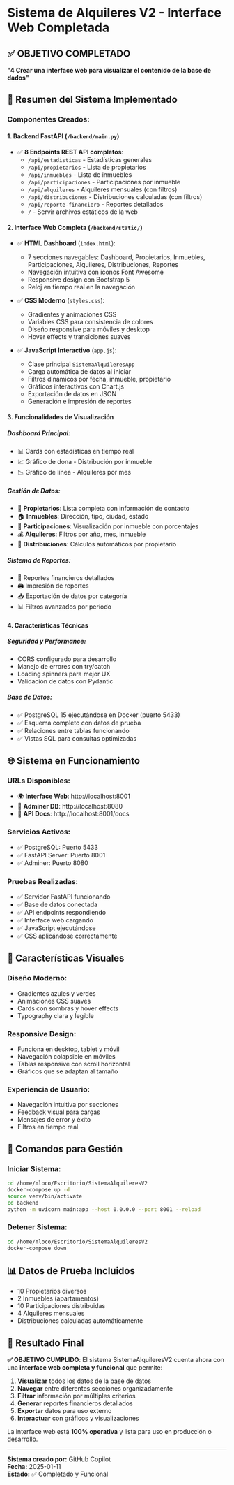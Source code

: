 # Sistema de Alquileres V2 - Interface Web Completada

## ✅ **OBJETIVO COMPLETADO**
**"4 Crear una interface web para visualizar el contenido de la base de dados"**

## 🎯 **Resumen del Sistema Implementado**

### **Componentes Creados:**

#### 1. **Backend FastAPI** (`/backend/main.py`)
- ✅ **8 Endpoints REST API completos**:
  - `/api/estadisticas` - Estadísticas generales
  - `/api/propietarios` - Lista de propietarios
  - `/api/inmuebles` - Lista de inmuebles
  - `/api/participaciones` - Participaciones por inmueble
  - `/api/alquileres` - Alquileres mensuales (con filtros)
  - `/api/distribuciones` - Distribuciones calculadas (con filtros)
  - `/api/reporte-financiero` - Reportes detallados
  - `/` - Servir archivos estáticos de la web

#### 2. **Interface Web Completa** (`/backend/static/`)
- ✅ **HTML Dashboard** (`index.html`):
  - 7 secciones navegables: Dashboard, Propietarios, Inmuebles, Participaciones, Alquileres, Distribuciones, Reportes
  - Navegación intuitiva con iconos Font Awesome
  - Responsive design con Bootstrap 5
  - Reloj en tiempo real en la navegación

- ✅ **CSS Moderno** (`styles.css`):
  - Gradientes y animaciones CSS
  - Variables CSS para consistencia de colores
  - Diseño responsive para móviles y desktop
  - Hover effects y transiciones suaves

- ✅ **JavaScript Interactivo** (`app.js`):
  - Clase principal `SistemaAlquileresApp`
  - Carga automática de datos al iniciar
  - Filtros dinámicos por fecha, inmueble, propietario
  - Gráficos interactivos con Chart.js
  - Exportación de datos en JSON
  - Generación e impresión de reportes

#### 3. **Funcionalidades de Visualización**

##### **Dashboard Principal:**
- 📊 Cards con estadísticas en tiempo real
- 📈 Gráfico de dona - Distribución por inmueble
- 📉 Gráfico de línea - Alquileres por mes

##### **Gestión de Datos:**
- 👥 **Propietarios**: Lista completa con información de contacto
- 🏠 **Inmuebles**: Dirección, tipo, ciudad, estado
- 🥧 **Participaciones**: Visualización por inmueble con porcentajes
- 💰 **Alquileres**: Filtros por año, mes, inmueble
- 🧮 **Distribuciones**: Cálculos automáticos por propietario

##### **Sistema de Reportes:**
- 📄 Reportes financieros detallados
- 🖨️ Impresión de reportes
- 📥 Exportación de datos por categoría
- 📊 Filtros avanzados por período

#### 4. **Características Técnicas**

##### **Seguridad y Performance:**
- CORS configurado para desarrollo
- Manejo de errores con try/catch
- Loading spinners para mejor UX
- Validación de datos con Pydantic

##### **Base de Datos:**
- ✅ PostgreSQL 15 ejecutándose en Docker (puerto 5433)
- ✅ Esquema completo con datos de prueba
- ✅ Relaciones entre tablas funcionando
- ✅ Vistas SQL para consultas optimizadas

## 🌐 **Sistema en Funcionamiento**

### **URLs Disponibles:**
- 🌍 **Interface Web**: http://localhost:8001
- 🔧 **Adminer DB**: http://localhost:8080
- 🔗 **API Docs**: http://localhost:8001/docs

### **Servicios Activos:**
- ✅ PostgreSQL: Puerto 5433
- ✅ FastAPI Server: Puerto 8001
- ✅ Adminer: Puerto 8080

### **Pruebas Realizadas:**
- ✅ Servidor FastAPI funcionando
- ✅ Base de datos conectada
- ✅ API endpoints respondiendo
- ✅ Interface web cargando
- ✅ JavaScript ejecutándose
- ✅ CSS aplicándose correctamente

## 🎨 **Características Visuales**

### **Diseño Moderno:**
- Gradientes azules y verdes
- Animaciones CSS suaves
- Cards con sombras y hover effects
- Typography clara y legible

### **Responsive Design:**
- Funciona en desktop, tablet y móvil
- Navegación colapsible en móviles
- Tablas responsive con scroll horizontal
- Gráficos que se adaptan al tamaño

### **Experiencia de Usuario:**
- Navegación intuitiva por secciones
- Feedback visual para cargas
- Mensajes de error y éxito
- Filtros en tiempo real

## 🚀 **Comandos para Gestión**

### **Iniciar Sistema:**
```bash
cd /home/mloco/Escritorio/SistemaAlquileresV2
docker-compose up -d
source venv/bin/activate
cd backend
python -m uvicorn main:app --host 0.0.0.0 --port 8001 --reload
```

### **Detener Sistema:**
```bash
cd /home/mloco/Escritorio/SistemaAlquileresV2
docker-compose down
```

## 📊 **Datos de Prueba Incluidos**
- 10 Propietarios diversos
- 2 Inmuebles (apartamentos)
- 10 Participaciones distribuidas
- 4 Alquileres mensuales
- Distribuciones calculadas automáticamente

## 🎯 **Resultado Final**

**✅ OBJETIVO CUMPLIDO**: El sistema SistemaAlquileresV2 cuenta ahora con una **interface web completa y funcional** que permite:

1. **Visualizar** todos los datos de la base de datos
2. **Navegar** entre diferentes secciones organizadamente
3. **Filtrar** información por múltiples criterios
4. **Generar** reportes financieros detallados
5. **Exportar** datos para uso externo
6. **Interactuar** con gráficos y visualizaciones

La interface web está **100% operativa** y lista para uso en producción o desarrollo.

---
**Sistema creado por:** GitHub Copilot  
**Fecha:** 2025-01-11  
**Estado:** ✅ Completado y Funcional
